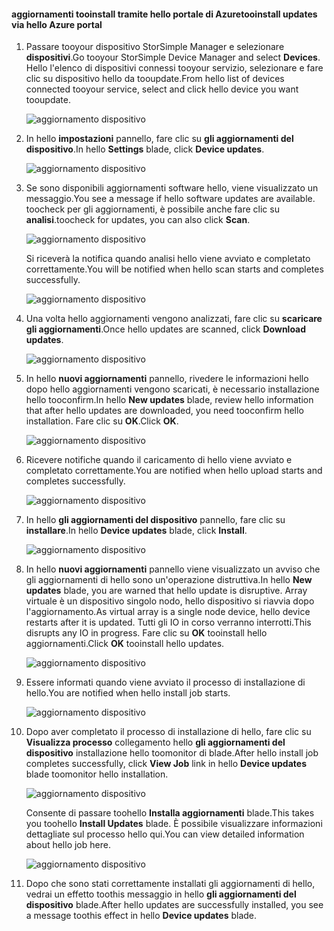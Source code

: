 <!--author=alkohli last changed: 01/18/17 -->

#### <a name="tooinstall-updates-via-hello-azure-portal"></a><span data-ttu-id="615a7-101">aggiornamenti tooinstall tramite hello portale di Azure</span><span class="sxs-lookup"><span data-stu-id="615a7-101">tooinstall updates via hello Azure portal</span></span>

1. <span data-ttu-id="615a7-102">Passare tooyour dispositivo StorSimple Manager e selezionare **dispositivi**.</span><span class="sxs-lookup"><span data-stu-id="615a7-102">Go tooyour StorSimple Device Manager and select **Devices**.</span></span> <span data-ttu-id="615a7-103">Hello l'elenco di dispositivi connessi tooyour servizio, selezionare e fare clic su dispositivo hello da tooupdate.</span><span class="sxs-lookup"><span data-stu-id="615a7-103">From hello list of devices connected tooyour service, select and click hello device you want tooupdate.</span></span> 

    ![aggiornamento dispositivo](../includes/media/storsimple-virtual-array-install-update-via-portal-04/azupdate1m.png) 

2. <span data-ttu-id="615a7-105">In hello **impostazioni** pannello, fare clic su **gli aggiornamenti del dispositivo**.</span><span class="sxs-lookup"><span data-stu-id="615a7-105">In hello **Settings** blade, click **Device updates**.</span></span> 

    ![aggiornamento dispositivo](../includes/media/storsimple-virtual-array-install-update-via-portal-04/azupdate2m.png)  

3. <span data-ttu-id="615a7-107">Se sono disponibili aggiornamenti software hello, viene visualizzato un messaggio.</span><span class="sxs-lookup"><span data-stu-id="615a7-107">You see a message if hello software updates are available.</span></span> <span data-ttu-id="615a7-108">toocheck per gli aggiornamenti, è possibile anche fare clic su **analisi**.</span><span class="sxs-lookup"><span data-stu-id="615a7-108">toocheck for updates, you can also click **Scan**.</span></span>

    ![aggiornamento dispositivo](../includes/media/storsimple-virtual-array-install-update-via-portal-04/azupdate3m1.png)

    <span data-ttu-id="615a7-110">Si riceverà la notifica quando analisi hello viene avviato e completato correttamente.</span><span class="sxs-lookup"><span data-stu-id="615a7-110">You will be notified when hello scan starts and completes successfully.</span></span>

    ![aggiornamento dispositivo](../includes/media/storsimple-virtual-array-install-update-via-portal-04/azupdate5m.png)

4. <span data-ttu-id="615a7-112">Una volta hello aggiornamenti vengono analizzati, fare clic su **scaricare gli aggiornamenti**.</span><span class="sxs-lookup"><span data-stu-id="615a7-112">Once hello updates are scanned, click **Download updates**.</span></span> 

    ![aggiornamento dispositivo](../includes/media/storsimple-virtual-array-install-update-via-portal-04/azupdate6m.png)

5. <span data-ttu-id="615a7-114">In hello **nuovi aggiornamenti** pannello, rivedere le informazioni hello dopo hello aggiornamenti vengono scaricati, è necessario installazione hello tooconfirm.</span><span class="sxs-lookup"><span data-stu-id="615a7-114">In hello **New updates** blade, review hello information that after hello updates are downloaded, you need tooconfirm hello installation.</span></span> <span data-ttu-id="615a7-115">Fare clic su **OK**.</span><span class="sxs-lookup"><span data-stu-id="615a7-115">Click **OK**.</span></span>

    ![aggiornamento dispositivo](../includes/media/storsimple-virtual-array-install-update-via-portal-04/azupdate7m.png)

6. <span data-ttu-id="615a7-117">Ricevere notifiche quando il caricamento di hello viene avviato e completato correttamente.</span><span class="sxs-lookup"><span data-stu-id="615a7-117">You are notified when hello upload starts and completes successfully.</span></span>

     ![aggiornamento dispositivo](../includes/media/storsimple-virtual-array-install-update-via-portal-04/azupdate8m.png)

5. <span data-ttu-id="615a7-119">In hello **gli aggiornamenti del dispositivo** pannello, fare clic su **installare**.</span><span class="sxs-lookup"><span data-stu-id="615a7-119">In hello **Device updates** blade, click **Install**.</span></span>

     ![aggiornamento dispositivo](../includes/media/storsimple-virtual-array-install-update-via-portal-04/azupdate11m1.png)   

6. <span data-ttu-id="615a7-121">In hello **nuovi aggiornamenti** pannello viene visualizzato un avviso che gli aggiornamenti di hello sono un'operazione distruttiva.</span><span class="sxs-lookup"><span data-stu-id="615a7-121">In hello **New updates** blade, you are warned that hello update is disruptive.</span></span> <span data-ttu-id="615a7-122">Array virtuale è un dispositivo singolo nodo, hello dispositivo si riavvia dopo l'aggiornamento.</span><span class="sxs-lookup"><span data-stu-id="615a7-122">As virtual array is a single node device, hello device restarts after it is updated.</span></span> <span data-ttu-id="615a7-123">Tutti gli IO in corso verranno interrotti.</span><span class="sxs-lookup"><span data-stu-id="615a7-123">This disrupts any IO in progress.</span></span> <span data-ttu-id="615a7-124">Fare clic su **OK** tooinstall hello aggiornamenti.</span><span class="sxs-lookup"><span data-stu-id="615a7-124">Click **OK** tooinstall hello updates.</span></span> 

    ![aggiornamento dispositivo](../includes/media/storsimple-virtual-array-install-update-via-portal-04/azupdate12m.png) 

7. <span data-ttu-id="615a7-126">Essere informati quando viene avviato il processo di installazione di hello.</span><span class="sxs-lookup"><span data-stu-id="615a7-126">You are notified when hello install job starts.</span></span> 

    ![aggiornamento dispositivo](../includes/media/storsimple-virtual-array-install-update-via-portal-04/azupdate13m.png)

8.  <span data-ttu-id="615a7-128">Dopo aver completato il processo di installazione di hello, fare clic su **Visualizza processo** collegamento hello **gli aggiornamenti del dispositivo** installazione hello toomonitor di blade.</span><span class="sxs-lookup"><span data-stu-id="615a7-128">After hello install job completes successfully, click **View Job** link in hello **Device updates** blade toomonitor hello installation.</span></span> 

    ![aggiornamento dispositivo](../includes/media/storsimple-virtual-array-install-update-via-portal-04/azupdate15m1.png)

    <span data-ttu-id="615a7-130">Consente di passare toohello **Installa aggiornamenti** blade.</span><span class="sxs-lookup"><span data-stu-id="615a7-130">This takes you toohello **Install Updates** blade.</span></span> <span data-ttu-id="615a7-131">È possibile visualizzare informazioni dettagliate sul processo hello qui.</span><span class="sxs-lookup"><span data-stu-id="615a7-131">You can view detailed information about hello job here.</span></span>

    ![aggiornamento dispositivo](../includes/media/storsimple-virtual-array-install-update-via-portal-04/azupdate16m1.png)

9. <span data-ttu-id="615a7-133">Dopo che sono stati correttamente installati gli aggiornamenti di hello, vedrai un effetto toothis messaggio in hello **gli aggiornamenti del dispositivo** blade.</span><span class="sxs-lookup"><span data-stu-id="615a7-133">After hello updates are successfully installed, you see a message toothis effect in hello **Device updates** blade.</span></span> 

